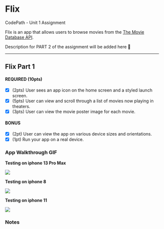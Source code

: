 # Flix
CodePath - Unit 1 Assignment

Flix is an app that allows users to browse movies from the [The Movie Database API](http://docs.themoviedb.apiary.io/#).

Description for PART 2 of the assignment will be added here
📝

---

## Flix Part 1

#### REQUIRED (10pts)
- [X] (2pts) User sees an app icon on the home screen and a styled launch screen.
- [X] (5pts) User can view and scroll through a list of movies now playing in theaters.
- [X] (3pts) User can view the movie poster image for each movie.

#### BONUS
- [X] (2pt) User can view the app on various device sizes and orientations.
- [X] (1pt) Run your app on a real device.

### App Walkthrough GIF

**Testing on iphone 13 Pro Max**

<img src='https://recordit.co/x6uCAz1BUs.gif'/><br>

**Testing on iphone 8**

<img src='https://recordit.co/U0ojm0DLuJ.gif'/><br>

**Testing on iphone 11**

<img src='https://recordit.co/ewYiHfsheA.gif'/><br>

### Notes

